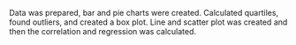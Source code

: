 Data was prepared, bar and pie charts were created.
Calculated quartiles, found outliers, and created a box plot.
Line and scatter plot was created and then the correlation and regression was calculated.

